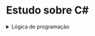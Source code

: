 # Estudo sobre C#

<details>
  <summary>Lógica de programação</summary>

  ## Imprimindo e capturando valores no console
  Console.WriteLine()
   - printa e quebra linha
  
  Console.Write()
   - apenas printa

  Console.ReadLine();
   - Esse método e suas variáveis abre um input para o usuário.

  Console.Clear();
   - limpa o console
  
  
</details>

